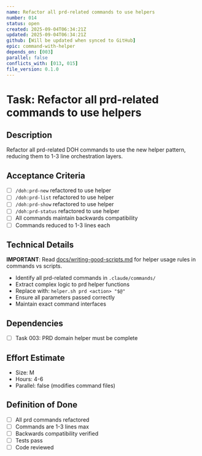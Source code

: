 ```yaml
---
name: Refactor all prd-related commands to use helpers
number: 014
status: open
created: 2025-09-04T06:34:21Z
updated: 2025-09-04T06:34:21Z
github: [Will be updated when synced to GitHub]
epic: command-with-helper
depends_on: [003]
parallel: false
conflicts_with: [013, 015]
file_version: 0.1.0
---
```


# Task: Refactor all prd-related commands to use helpers

## Description
Refactor all prd-related DOH commands to use the new helper pattern, reducing them to 1-3 line orchestration layers.

## Acceptance Criteria
- [ ] `/doh:prd-new` refactored to use helper
- [ ] `/doh:prd-list` refactored to use helper
- [ ] `/doh:prd-show` refactored to use helper
- [ ] `/doh:prd-status` refactored to use helper
- [ ] All commands maintain backwards compatibility
- [ ] Commands reduced to 1-3 lines each

## Technical Details
**IMPORTANT**: Read [docs/writing-good-scripts.md](docs/writing-good-scripts.md) for helper usage rules in commands vs scripts.
- Identify all prd-related commands in `.claude/commands/`
- Extract complex logic to prd helper functions
- Replace with: `helper.sh prd <action> "$@"`
- Ensure all parameters passed correctly
- Maintain exact command interfaces

## Dependencies
- [ ] Task 003: PRD domain helper must be complete

## Effort Estimate
- Size: M
- Hours: 4-6
- Parallel: false (modifies command files)

## Definition of Done
- [ ] All prd commands refactored
- [ ] Commands are 1-3 lines max
- [ ] Backwards compatibility verified
- [ ] Tests pass
- [ ] Code reviewed